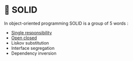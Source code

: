 # 📌 SOLID

In object-oriented programming SOLID is a group of 5 words :
- [Single responsibility](./SOLID/single_responsibility/README.md)
- [Open closed](./SOLID/open_closed/README.md)
- Liskov substitution
- Interface segregation
- Dependency inversion


